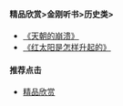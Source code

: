 #### 精品欣赏>金刚听书>历史类>

- [《天朝的崩溃》               ](https://summer200.github.io/content/ListentoBooks/History/TheCollapseOfTheQingDynasty)
- [《红太阳是怎样升起的》](https://summer200.github.io/content/ListentoBooks/History/HowTheRedSunRises)


#### 推荐点击
- [精品欣赏](https://summer200.github.io/content/main)
